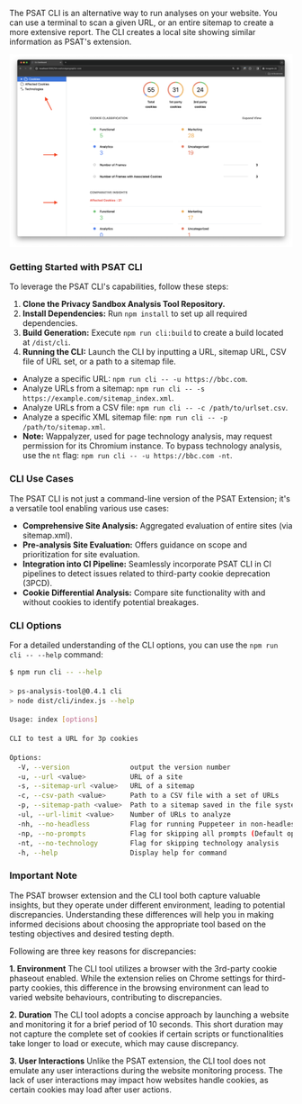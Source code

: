 The PSAT CLI is an alternative way to run analyses on your website. You can use a terminal to scan a given URL, or an entire sitemap to create a more extensive report. The CLI creates a local site showing similar information as PSAT's extension.

<img width="742" alt="PSAT Cookie Filters" src="images/psat-cli/cli-cookies-landing-page.png">

### Getting Started with PSAT CLI

To leverage the PSAT CLI's capabilities, follow these steps:

1. **Clone the Privacy Sandbox Analysis Tool Repository.**
2. **Install Dependencies:** Run `npm install` to set up all required dependencies.
3. **Build Generation:** Execute `npm run cli:build` to create a build located at `/dist/cli`.
4. **Running the CLI:** Launch the CLI by inputting a URL, sitemap URL, CSV file of URL set, or a path to a sitemap file.
  - Analyze a specific URL: `npm run cli -- -u https://bbc.com`.
  - Analyze URLs from a sitemap: `npm run cli -- -s https://example.com/sitemap_index.xml`.
  - Analyze URLs from a CSV file: `npm run cli -- -c /path/to/urlset.csv`.
  - Analyze a specific XML sitemap file: `npm run cli -- -p /path/to/sitemap.xml`.
  - **Note:** Wappalyzer, used for page technology analysis, may request permission for its Chromium instance. To bypass technology analysis, use the `nt` flag: `npm run cli -- -u https://bbc.com -nt`.

### CLI Use Cases

The PSAT CLI is not just a command-line version of the PSAT Extension; it's a versatile tool enabling various use cases:

- **Comprehensive Site Analysis:** Aggregated evaluation of entire sites (via sitemap.xml).
- **Pre-analysis Site Evaluation:** Offers guidance on scope and prioritization for site evaluation.
- **Integration into CI Pipeline:** Seamlessly incorporate PSAT CLI in CI pipelines to detect issues related to third-party cookie deprecation (3PCD).
- **Cookie Differential Analysis:** Compare site functionality with and without cookies to identify potential breakages.

### CLI Options

For a detailed understanding of the CLI options, you can use the `npm run cli -- --help` command:

```bash
$ npm run cli -- --help

> ps-analysis-tool@0.4.1 cli
> node dist/cli/index.js --help

Usage: index [options]

CLI to test a URL for 3p cookies

Options:
  -V, --version               output the version number
  -u, --url <value>           URL of a site
  -s, --sitemap-url <value>   URL of a sitemap
  -c, --csv-path <value>      Path to a CSV file with a set of URLs
  -p, --sitemap-path <value>  Path to a sitemap saved in the file system
  -ul, --url-limit <value>    Number of URLs to analyze
  -nh, --no-headless          Flag for running Puppeteer in non-headless mode
  -np, --no-prompts           Flag for skipping all prompts (Default options will be used)
  -nt, --no-technology        Flag for skipping technology analysis
  -h, --help                  Display help for command

```

### Important Note
The PSAT browser extension and the CLI tool both capture valuable insights, but they operate under different environment, leading to potential discrepancies. Understanding these differences will help you in making informed decisions about choosing the appropriate tool based on the testing objectives and desired testing depth.

Following are three key reasons for discrepancies:

**1.  Environment**
The CLI tool utilizes a browser with the 3rd-party cookie phaseout enabled. While the extension relies on Chrome settings for third-party cookies, this difference in the browsing environment can lead to varied website behaviours, contributing to discrepancies.

**2. Duration**
The CLI tool adopts a concise approach by launching a website and monitoring it for a brief period of 10 seconds. This short duration may not capture the complete set of cookies if certain scripts or functionalities take longer to load or execute, which may cause discrepancy.

**3. User Interactions**
Unlike the PSAT extension, the CLI tool does not emulate any user interactions during the website monitoring process. The lack of user interactions may impact how websites handle cookies, as certain cookies may load after user actions.